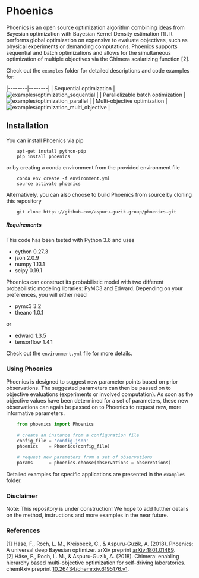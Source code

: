 # Phoenics

Phoenics is an open source optimization algorithm combining ideas from Bayesian optimization with Bayesian Kernel Density estimation [1]. It performs global optimization on expensive to evaluate objectives, such as physical experiments or demanding computations. Phoenics supports sequential and batch optimizations and allows for the simultaneous optimization of multiple objectives via the Chimera scalarizing function [2].

Check out the `examples` folder for detailed descriptions and code examples for:

|--------|--------|
| Sequential optimization           |  ![examples/optimization_sequential](https://github.com/aspuru-guzik-group/phoenics/tree/master/examples/optimization_sequential) |
| Parallelizable batch optimization |  ![examples/optimization_parallel](https://github.com/aspuru-guzik-group/phoenics/tree/master/examples/optimization_parallel) |
| Multi-objective optimization      |  ![examples/optimization_multi_objective](https://github.com/aspuru-guzik-group/phoenics/tree/master/examples/optimization_multi_objective) | 


## Installation

You can install Phoenics via pip

```
	apt-get install python-pip
	pip install phoenics
```

or by creating a conda environment from the provided environment file

```
	conda env create -f environment.yml
    source activate phoenics
```

Alternatively, you can also choose to build Phoenics from source by cloning this repository

```
	git clone https://github.com/aspuru-guzik-group/phoenics.git
```

##### Requirements

This code has been tested with Python 3.6 and uses
* cython 0.27.3
* json 2.0.9
* numpy 1.13.1
* scipy 0.19.1

Phoenics can construct its probabilistic model with two different probabilistic modeling libraries: PyMC3 and Edward. Depending on your preferences, you will either need 
* pymc3 3.2
* theano 1.0.1

or 
* edward 1.3.5
* tensorflow 1.4.1

Check out the `environment.yml` file for more details. 




### Using Phoenics

Phoenics is designed to suggest new parameter points based on prior observations. The suggested parameters can then be passed on to objective evaluations (experiments or involved computation). As soon as the objective values have been determined for a set of parameters, these new observations can again be passed on to Phoenics to request new, more informative parameters.

```python
	from phoenics import Phoenics
    
    # create an instance from a configuration file
    config_file = 'config.json'
    phoenics    = Phoenics(config_file)
    
    # request new parameters from a set of observations
    params      = phoenics.choose(observations = observations)
```
Detailed examples for specific applications are presented in the `examples` folder. 


### Disclaimer

Note: This repository is under construction! We hope to add futther details on the method, instructions and more examples in the near future. 



### References

[1] Häse, F., Roch, L. M., Kreisbeck, C., & Aspuru-Guzik, A. (2018). Phoenics: A universal deep Bayesian optimizer. arXiv preprint [arXiv:1801.01469](https://arxiv.org/abs/1801.01469).  
[2] Häse, F., Roch, L. M., & Aspuru-Guzik, A. (2018). Chimera: enabling hierarchy based multi-objective optimization for self-driving laboratories. chemRxiv preprint [10.26434/chemrxiv.6195176.v1](https://chemrxiv.org/articles/Chimera_Enabling_Hierarchy_Based_Multi-Objective_Optimization_for_Self-Driving_Laboratories/6195176).